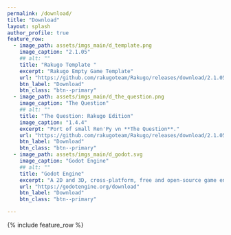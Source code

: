 ```yaml
---
permalink: /download/
title: "Download"
layout: splash
author_profile: true
feature_row:
  - image_path: assets/imgs_main/d_template.png
    image_caption: "2.1.05"
    ## alt: ""
    title: "Rakugo Template "
    excerpt: "Rakugo Empty Game Template"
    url: "https://github.com/rakugoteam/Rakugo/releases/download/2.1.05/Rakugo-2.1.05-right-one.zip"
    btn_label: "Download"
    btn_class: "btn--primary"
  - image_path: assets/imgs_main/d_the_question.png
    image_caption: "The Question"
    ## alt: ""
    title: "The Question: Rakugo Edition"
    image_caption: "1.4.4"
    excerpt: "Port of small Ren'Py vn **The Question**."
    url: "https://github.com/rakugoteam/Rakugo/releases/download/2.1.05/The-Question-1.4.4-the-right-one.zip"
    btn_label: "Download"
    btn_class: "btn--primary"
  - image_path: assets/imgs_main/d_godot.svg
    image_caption: "Godot Engine"
    ## alt: ""
    title: "Godot Engine"
    excerpt: "A 2D and 3D, cross-platform, free and open-source game engine thats powers Rakugo."
    url: "https://godotengine.org/download"
    btn_label: "Download"
    btn_class: "btn--primary"

---
```


 {% include feature_row %}
